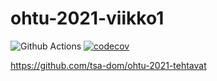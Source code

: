 # ohtu-2021-viikko1
![Github Actions](https://github.com/tsa-dom/ohtu-2021-viikko1/workflows/Java%20CI%20with%20Gradle/badge.svg)
[![codecov](https://codecov.io/gh/tsa-dom/ohtu-2021-viikko1/branch/main/graph/badge.svg?token=LTE52ZMYHL)](https://codecov.io/gh/tsa-dom/ohtu-2021-viikko1)

https://github.com/tsa-dom/ohtu-2021-tehtavat
